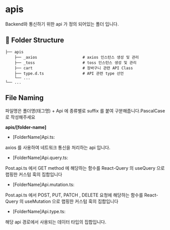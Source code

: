 # apis

Backend와 통신하기 위한 api 가 정의 되어있는 폴더 입니다.

## 📁 Folder Structure

    ├── apis                    
        ├── _axios                    # axios 인스턴스 생성 및 관리
        ├── _toss                     # toss 인스턴스 생성 및 관리
        ├── cart                      # 장바구니 관련 API Class
        ├── type.d.ts                 # API 관련 type 선언 
        └── ...
    └── ...
## File Naming

파일명은 폴더명(태그명) + Api 에 종류별로 suffix 를 붙여 구분해줍니다.PascalCase 로 작성해주세요

**apis/[folder-name]**

- [FolderName]Api.ts:

axios 를 사용하여 네트워크 통신을 처리하는 api 입니다.

- [FolderName]Api.query.ts:

Post.api.ts 에서 GET method 에 해당하는 함수를 React-Query 의 useQuery 으로 랩핑한 커스텀 훅의 집합입니다

- [FolderName]Api.mutation.ts:

Post.api.ts 에서 POST, PUT, PATCH , DELETE 요청에 해당하는 함수를 React-Query 의 useMutation 으로 랩핑한 커스텀 훅의 집합입니다

- [FolderName]Api.type.ts:

해당 api 경로에서 사용되는 데이터 타입의 집합입니다.